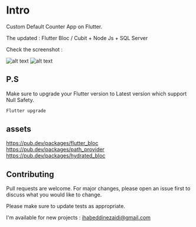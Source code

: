 # Intro

Custom Default Counter App on Flutter.

The updated : Flutter Bloc / Cubit + Node Js + SQL Server

Check the screenshot :

![alt text](https://i.ibb.co/jhfxL72/Screenshot-2021-10-30-07-58-34.png)
![alt text](https://i.ibb.co/Kqw68gP/Screenshot-2021-10-30-07-58-40.png)

## P.S

Make sure to upgrade your Flutter version to Latest version which support Null Safety.

```bash
Flutter upgrade
```

## assets

https://pub.dev/packages/flutter_bloc
https://pub.dev/packages/path_provider
https://pub.dev/packages/hydrated_bloc

## Contributing
Pull requests are welcome. For major changes, please open an issue first to discuss what you would like to change.

Please make sure to update tests as appropriate.

I'm available for new projects : ihabeddinezaidi@gmail.com

